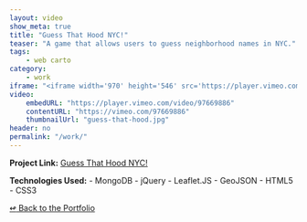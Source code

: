 ```yaml
---
layout: video
show_meta: true
title: "Guess That Hood NYC!"
teaser: "A game that allows users to guess neighborhood names in NYC."
tags:
    - web carto 
category:
    - work
iframe: "<iframe width='970' height='546' src='https://player.vimeo.com/video/97669886' frameborder='0' allowfullscreen></iframe>"
video:
    embedURL: "https://player.vimeo.com/video/97669886"
    contentURL: "https://vimeo.com/97669886"
    thumbnailUrl: "guess-that-hood.jpg"
header: no
permalink: "/work/"
---
```


<strong>Project Link:</strong> <a href="https://vimeo.com/97669886" target="_blank">Guess That Hood NYC!</a>


<strong>Technologies Used:</strong>  - MongoDB  - jQuery  - Leaflet.JS  - GeoJSON  - HTML5  - CSS3 


[<span class="back-arrow">&#8619;</span> Back to the Portfolio](/work/work.md)